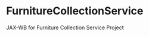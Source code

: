 FurnitureCollectionService
==========================

JAX-WB for Furniture Collection Service Project
